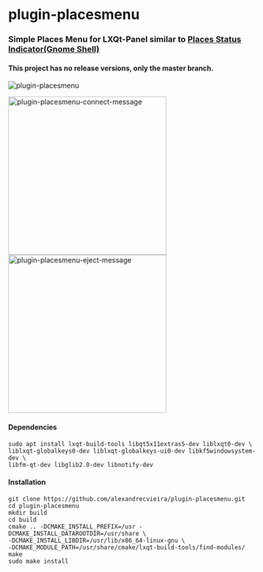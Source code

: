 # plugin-placesmenu

### Simple Places Menu for LXQt-Panel similar to [Places Status Indicator(Gnome Shell)](https://extensions.gnome.org/extension/8/places-status-indicator/)

#### This project has no release versions, only the master branch.

![plugin-placesmenu](http://alexandrecvieira.droppages.com/images/indicator-places/plugin-placesmenu.png)

<img alt="plugin-placesmenu-connect-message" title="plugin-placesmenu Connect Message" src="http://alexandrecvieira.droppages.com/images/indicator-places/plugin-placesmenu-connect-message.png" width="320" /> <img alt="plugin-placesmenu-eject-message" title="plugin-placesmenu Eject Message" src="http://alexandrecvieira.droppages.com/images/indicator-places/plugin-placesmenu-eject-message.png" width="320" />

#### Dependencies
    sudo apt install lxqt-build-tools libqt5x11extras5-dev liblxqt0-dev \
	liblxqt-globalkeys0-dev liblxqt-globalkeys-ui0-dev libkf5windowsystem-dev \
	libfm-qt-dev libglib2.0-dev libnotify-dev

#### Installation
	git clone https://github.com/alexandrecvieira/plugin-placesmenu.git
	cd plugin-placesmenu
	mkdir build
    cd build
    cmake .. -DCMAKE_INSTALL_PREFIX=/usr -DCMAKE_INSTALL_DATAROOTDIR=/usr/share \
	-DCMAKE_INSTALL_LIBDIR=/usr/lib/x86_64-linux-gnu \
	-DCMAKE_MODULE_PATH=/usr/share/cmake/lxqt-build-tools/find-modules/
    make
    sudo make install
